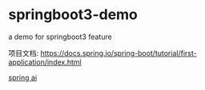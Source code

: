 # springboot3-demo
a demo for springboot3 feature

项目文档: https://docs.spring.io/spring-boot/tutorial/first-application/index.html


[spring ai](https://docs.spring.io/spring-ai/reference/index.html)
